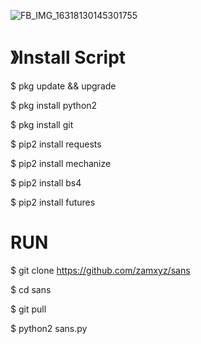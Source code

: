 ![FB_IMG_16318130145301755](https://user-images.githubusercontent.com/79139059/133915981-8c896ae7-1c1c-4936-b799-a00697f3c15a.jpg)


# 》Install Script

$ pkg update && upgrade

$ pkg install python2

$ pkg install git

$ pip2 install requests

$ pip2 install mechanize

$ pip2 install bs4

$ pip2 install futures

# RUN

$ git clone https://github.com/zamxyz/sans

$ cd sans

$ git pull

$ python2 sans.py




